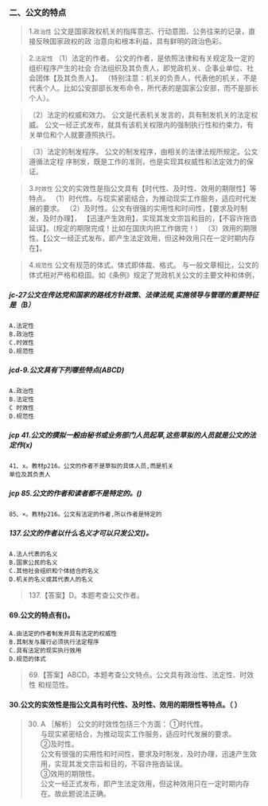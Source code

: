 ### 二、公文的特点
>   1.`政治性`
        公文是国家政权机关的指挥意志、行动意图、公务往来的记录，直接反映国家政权的政
        治意向和根本利益，具有鲜明的政治色彩。
        
>   2.`法定性`
    （1）法定的作者。
        公文的作者，是依照法律和有关规定及一定的组织程序产生的社会
        合法组织及其负责人，即党政机关、企事业单位、社会团体【及其负责人】。
        （特别注意：机关的负责人，代表他的机关，不是代表个人。比如公安部部长发布命令，所代表的是国家公安部，而不是部长个人）。
            
>   （2）法定的权威和效力。
        公文是代表机关发言的，具有制发机关的法定权威。
        公文一经正式发布，就具有该机关权限内的强制执行性和约束力，有关单位和个人就要遵照执行。
            
>   （3）法定的制发程序。
            公文的制发程序，由相关的法律法规所规定。公文遵循法定程
            序制发，既是工作的准则，也是实现其权威性和法定效力的保证。
            
>   3.`时效性`
        公文的实效性是指公文具有【时代性、及时性、效用的期限性】等特点。
        （1）时代性。与现实紧密结合，为推动现实工作服务，适应时代发展的要求。
        （2）及时性。公文有很强的实用性和时间性，【要求及时制发，及时办理】，
        【迅速产生效用】，实现其发文宗旨和目的，【不容许拖沓延误】。(规定的期限完成！比如在国庆内把工作做完！）
        （3）效用的期限性。【公文一经正式发布，即产生法定效用，但这种效用只在一定时期内存在】。
        
>   4.`规范性`
        公文有规范的体式。体式即体裁、格式。
        与一般文章相比，公文的体式相对严格和稳固。如《条例》规定了党政机关公文的主要文种和体例，

##### jc-27公文在传达党和国家的路线方针政策、法律法规,实施领导与管理的重要特征是（B）
    A.法定性
    B.政治性
    C.时效性
    D.规范性        

##### jcd-9.公文具有下列哪些特点(ABCD)
    A.政治性
    B.法定性
    C 时效性
    D.规范性    

##### jcp 41.公文的撰拟一般由秘书或业务部门人员起草,这些草拟的人员就是公文的法定作(x)
    41、x。教材p216。公文的作者不是草拟的具体人员,而是机关
    单位及其负责人    

##### jcp 85.公文的作者和读者都不是特定的。()
    85、×。教材p216。公文有法定的作者,所以作者是特定的    

##### 137.公文的作者以什么名义才可以只发公文()。
    A.法人代表的名义
    B.国家公民的名义
    C.其他社会组织和个体结合的名义
    D.机关的名义或其代表人的名义
>   137.【答案】D。本题考查公文作者。    

#### 69.公文的特点有()。
    A.由法定的作者制发并具有法定的权威性
    B.其制发与履行必须执行法定程序
    C.具有法定的现实执行效用
    D.规范的体式
>   69.【答案】ABCD。本题考查公文特点。公文具有政治性、法定性、时效性
    和规范性。

#### 30.公文的实效性是指公文具有时代性、及时性、效用的期限性等特点。（ ）
>   30. A ［解析］ 公文的时效性包括三个方面：
①时代性。     
    与现实紧密结合，为推动现实工作服务，适应时代发展的要求。     
②及时性。     
    公文有很强的实用性和时间性，要求及时制发，及时办理，迅速产生效用，实现其发文宗旨和目的，不容许拖沓延误。     
③效用的期限性。     
    公文一经正式发布，即产生法定效用，但这种效用只在一定时期内存在。故此题说法正确。    











       